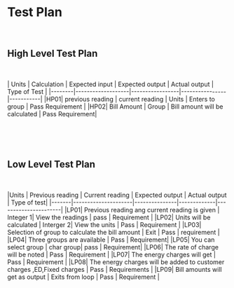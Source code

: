 # Test Plan
<br>

## High Level Test Plan
<br>

| Units |  Calculation | Expected input | Expected output | Actual output | Type of Test | 
|--------|-------------------|-----------------|----------------|-----------|
|HP01| previous reading | current reading | Units | Enters to group | Pass Requirement | 
|HP02| Bill Amount | Group | Bill amount will be calculated | Pass Requirement|

<br>
<br>
<br>


## Low Level Test Plan
<br>

|Units | Previous reading | Current reading | Expected output | Actual output | Type of test|
|-------|---------------------|---------------|-------------|----------------------|
|LP01| Previous reading ang current reading is given | Integer 1| View the readings | pass | Requirement |
|LP02| Units will be calculated | Interger 2| View the units | Pass | Requirement |
|LP03| Selection of group to calculate the bill amount | Exit | Pass | requirement | 
|LP04| Three groups are available | Pass | Requirement|
|LP05| You can select group | char group| pass | Requirement|
|LP06| The rate of charge will be noted | Pass | Requirement |
|LP07| The energy charges will get | Pass | Requirement |
|LP08| The energy charges will be added to customer charges ,ED,Fixed charges | Pass | Requirements |
|LP09| Bill amounts will get as output | Exits from loop | Pass | Requirement |

